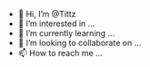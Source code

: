 - 👋 Hi, I’m @Tittz
- 👀 I’m interested in ...
- 🌱 I’m currently learning ...
- 💞️ I’m looking to collaborate on ...
- 📫 How to reach me ...

<!---
Tittz/Tittz is a ✨ special ✨ repository because its `README.md` (this file) appears on your GitHub profile.
You can click the Preview link to take a look at your changes.
--->
